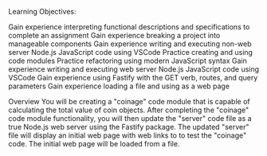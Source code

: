 Learning Objectives:

Gain experience interpreting functional descriptions and specifications to complete an assignment
Gain experience breaking a project into manageable components
Gain experience writing and executing non-web server Node.js JavaScript code using VSCode
Practice creating and using code modules
Practice refactoring using modern JavaScript syntax
Gain experience writing and executing web server Node.js JavaScript code using VSCode
Gain experience using Fastify with the GET verb, routes, and query parameters
Gain experience loading a file and using as a web page

Overview
You will be creating a "coinage" code module that is capable of calculating the total value of coin objects. 
After completing the "coinage" code module functionality, you will then update the "server" code file as a true
Node.js web server using the Fastify package. The updated "server" file will display an initial web page with web links
to to test the "coinage" code. The initial web page will be loaded from a file.
